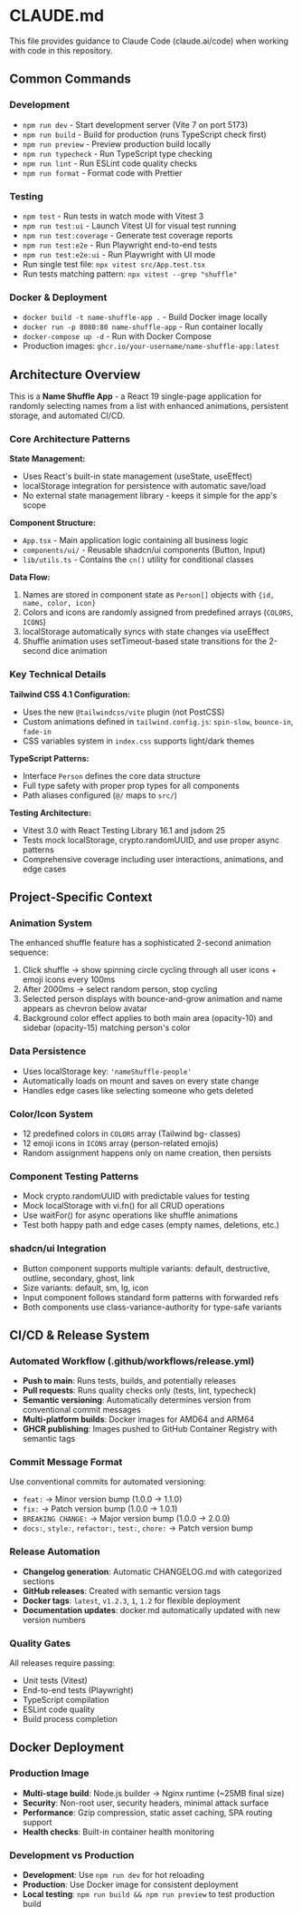 # CLAUDE.md

This file provides guidance to Claude Code (claude.ai/code) when working with code in this repository.

## Common Commands

### Development
- `npm run dev` - Start development server (Vite 7 on port 5173)
- `npm run build` - Build for production (runs TypeScript check first)
- `npm run preview` - Preview production build locally
- `npm run typecheck` - Run TypeScript type checking
- `npm run lint` - Run ESLint code quality checks
- `npm run format` - Format code with Prettier

### Testing
- `npm test` - Run tests in watch mode with Vitest 3
- `npm run test:ui` - Launch Vitest UI for visual test running
- `npm run test:coverage` - Generate test coverage reports
- `npm run test:e2e` - Run Playwright end-to-end tests
- `npm run test:e2e:ui` - Run Playwright with UI mode
- Run single test file: `npx vitest src/App.test.tsx`
- Run tests matching pattern: `npx vitest --grep "shuffle"`

### Docker & Deployment
- `docker build -t name-shuffle-app .` - Build Docker image locally
- `docker run -p 8080:80 name-shuffle-app` - Run container locally
- `docker-compose up -d` - Run with Docker Compose
- Production images: `ghcr.io/your-username/name-shuffle-app:latest`

## Architecture Overview

This is a **Name Shuffle App** - a React 19 single-page application for randomly selecting names from a list with enhanced animations, persistent storage, and automated CI/CD.

### Core Architecture Patterns

**State Management:**
- Uses React's built-in state management (useState, useEffect)
- localStorage integration for persistence with automatic save/load
- No external state management library - keeps it simple for the app's scope

**Component Structure:**
- `App.tsx` - Main application logic containing all business logic
- `components/ui/` - Reusable shadcn/ui components (Button, Input)
- `lib/utils.ts` - Contains the `cn()` utility for conditional classes

**Data Flow:**
1. Names are stored in component state as `Person[]` objects with `{id, name, color, icon}`
2. Colors and icons are randomly assigned from predefined arrays (`COLORS`, `ICONS`)
3. localStorage automatically syncs with state changes via useEffect
4. Shuffle animation uses setTimeout-based state transitions for the 2-second dice animation

### Key Technical Details

**Tailwind CSS 4.1 Configuration:**
- Uses the new `@tailwindcss/vite` plugin (not PostCSS)
- Custom animations defined in `tailwind.config.js`: `spin-slow`, `bounce-in`, `fade-in`
- CSS variables system in `index.css` supports light/dark themes

**TypeScript Patterns:**
- Interface `Person` defines the core data structure
- Full type safety with proper prop types for all components
- Path aliases configured (`@/` maps to `src/`)

**Testing Architecture:**
- Vitest 3.0 with React Testing Library 16.1 and jsdom 25
- Tests mock localStorage, crypto.randomUUID, and use proper async patterns
- Comprehensive coverage including user interactions, animations, and edge cases

## Project-Specific Context

### Animation System
The enhanced shuffle feature has a sophisticated 2-second animation sequence:
1. Click shuffle → show spinning circle cycling through all user icons + emoji icons every 100ms
2. After 2000ms → select random person, stop cycling
3. Selected person displays with bounce-and-grow animation and name appears as chevron below avatar
4. Background color effect applies to both main area (opacity-10) and sidebar (opacity-15) matching person's color

### Data Persistence
- Uses localStorage key: `'nameShuffle-people'`
- Automatically loads on mount and saves on every state change
- Handles edge cases like selecting someone who gets deleted

### Color/Icon System
- 12 predefined colors in `COLORS` array (Tailwind bg- classes)
- 12 emoji icons in `ICONS` array (person-related emojis)
- Random assignment happens only on name creation, then persists

### Component Testing Patterns
- Mock crypto.randomUUID with predictable values for testing
- Mock localStorage with vi.fn() for all CRUD operations
- Use waitFor() for async operations like shuffle animations
- Test both happy path and edge cases (empty names, deletions, etc.)

### shadcn/ui Integration
- Button component supports multiple variants: default, destructive, outline, secondary, ghost, link
- Size variants: default, sm, lg, icon
- Input component follows standard form patterns with forwarded refs
- Both components use class-variance-authority for type-safe variants

## CI/CD & Release System

### Automated Workflow (.github/workflows/release.yml)
- **Push to main**: Runs tests, builds, and potentially releases
- **Pull requests**: Runs quality checks only (tests, lint, typecheck)
- **Semantic versioning**: Automatically determines version from conventional commit messages
- **Multi-platform builds**: Docker images for AMD64 and ARM64
- **GHCR publishing**: Images pushed to GitHub Container Registry with semantic tags

### Commit Message Format
Use conventional commits for automated versioning:
- `feat:` → Minor version bump (1.0.0 → 1.1.0)
- `fix:` → Patch version bump (1.0.0 → 1.0.1)
- `BREAKING CHANGE:` → Major version bump (1.0.0 → 2.0.0)
- `docs:`, `style:`, `refactor:`, `test:`, `chore:` → Patch version bump

### Release Automation
- **Changelog generation**: Automatic CHANGELOG.md with categorized sections
- **GitHub releases**: Created with semantic version tags
- **Docker tags**: `latest`, `v1.2.3`, `1`, `1.2` for flexible deployment
- **Documentation updates**: docker.md automatically updated with new version numbers

### Quality Gates
All releases require passing:
- Unit tests (Vitest)
- End-to-end tests (Playwright)
- TypeScript compilation
- ESLint code quality
- Build process completion

## Docker Deployment

### Production Image
- **Multi-stage build**: Node.js builder → Nginx runtime (~25MB final size)
- **Security**: Non-root user, security headers, minimal attack surface
- **Performance**: Gzip compression, static asset caching, SPA routing support
- **Health checks**: Built-in container health monitoring

### Development vs Production
- **Development**: Use `npm run dev` for hot reloading
- **Production**: Use Docker image for consistent deployment
- **Local testing**: `npm run build && npm run preview` to test production build